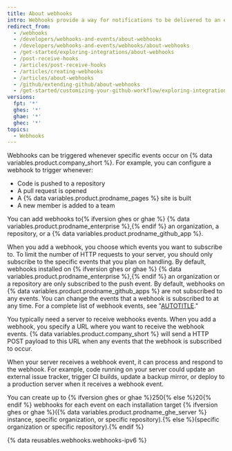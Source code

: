 ```yaml
---
title: About webhooks
intro: Webhooks provide a way for notifications to be delivered to an external web server whenever certain events occur on {% data variables.product.company_short %}.
redirect_from:
  - /webhooks
  - /developers/webhooks-and-events/about-webhooks
  - /developers/webhooks-and-events/webhooks/about-webhooks
  - /get-started/exploring-integrations/about-webhooks
  - /post-receive-hooks
  - /articles/post-receive-hooks
  - /articles/creating-webhooks
  - /articles/about-webhooks
  - /github/extending-github/about-webhooks
  - /get-started/customizing-your-github-workflow/exploring-integrations/about-webhooks
versions:
  fpt: '*'
  ghes: '*'
  ghae: '*'
  ghec: '*'
topics:
  - Webhooks
---
```


Webhooks can be triggered whenever specific events occur on {% data variables.product.company_short %}. For example, you can configure a webhook to trigger whenever:

- Code is pushed to a repository
- A pull request is opened
- A {% data variables.product.prodname_pages %} site is built
- A new member is added to a team

You can add webhooks to{% ifversion ghes or ghae %} {% data variables.product.prodname_enterprise %},{% endif %} an organization, a repository, or a {% data variables.product.prodname_github_app %}.

When you add a webhook, you choose which events you want to subscribe to. To limit the number of HTTP requests to your server, you should only subscribe to the specific events that you plan on handling. By default, webhooks installed on {% ifversion ghes or ghae %} {% data variables.product.prodname_enterprise %},{% endif %} an organization or a repository  are only subscribed to the push event. By default, webhooks on {% data variables.product.prodname_github_apps %} are not subscribed to any events. You can change the events that a webhook is subscribed to at any time. For a complete list of webhook events, see "[AUTOTITLE](/webhooks-and-events/webhooks/webhook-events-and-payloads)."

You typically need a server to receive webhooks events. When you add a webhook, you specify a URL where you want to receive the webhook events. {% data variables.product.company_short %} will send a HTTP POST payload to this URL when any events that the webhook is subscribed to occur.

When your server receives a webhook event, it can process and respond to the webhook. For example, code running on your server could update an external issue tracker, trigger CI builds, update a backup mirror, or deploy to a production server when it receives a webhook event.

You can create up to {% ifversion ghes or ghae %}250{% else %}20{% endif %} webhooks for each event on each installation target {% ifversion ghes or ghae %}({% data variables.product.prodname_ghe_server %} instance, specific organization, or specific repository).{% else %}(specific organization or specific repository).{% endif %}

{% data reusables.webhooks.webhooks-ipv6 %}
